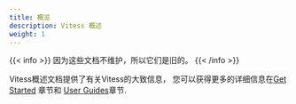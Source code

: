 ```yaml
---
title: 概览
description: Vitess 概述
weight: 1
---
```

{{< info >}}
因为这些文档不维护，所以它们是旧的。
{{< /info >}}

Vitess概述文档提供了有关Vitess的大致信息， 您可以获得更多的详细信息在[Get Started](../get-started) 章节和 [User Guides](../user-guides)章节.
